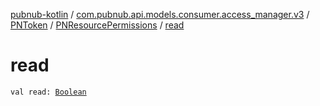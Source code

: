 [pubnub-kotlin](../../../index.md) / [com.pubnub.api.models.consumer.access_manager.v3](../../index.md) / [PNToken](../index.md) / [PNResourcePermissions](index.md) / [read](./read.md)

# read

`val read: `[`Boolean`](https://kotlinlang.org/api/latest/jvm/stdlib/kotlin/-boolean/index.html)